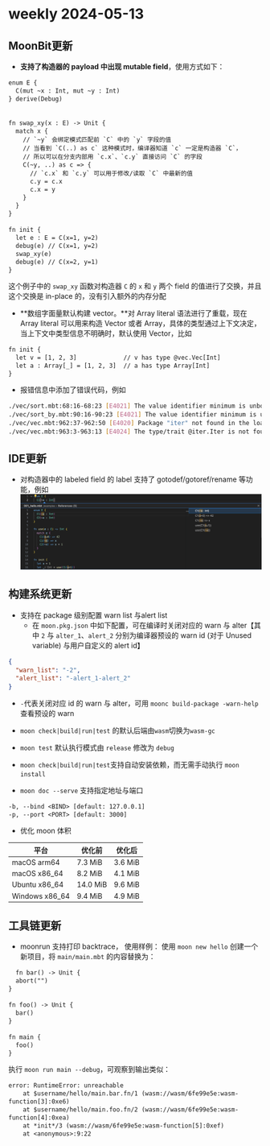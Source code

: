 # weekly 2024-05-13

## MoonBit更新

- **支持了构造器的 payload 中出现 mutable field**，使用方式如下：
```moonbit
enum E {
  C(mut ~x : Int, mut ~y : Int)
} derive(Debug)


fn swap_xy(x : E) -> Unit {
  match x {
    // `~y` 会绑定模式匹配前 `C` 中的 `y` 字段的值
    // 当看到 `C(..) as c` 这种模式时，编译器知道 `c` 一定是构造器 `C`，
    // 所以可以在分支内部用 `c.x`、`c.y` 直接访问 `C` 的字段
    C(~y, ..) as c => {
      // `c.x` 和 `c.y` 可以用于修改/读取 `C` 中最新的值
      c.y = c.x
      c.x = y
    }
  }
}

fn init {
  let e : E = C(x=1, y=2)
  debug(e) // C(x=1, y=2)
  swap_xy(e)
  debug(e) // C(x=2, y=1)
}
```
这个例子中的 `swap_xy` 函数对构造器 `C` 的 `x` 和 `y` 两个 field 的值进行了交换，并且这个交换是 in-place 的，没有引入额外的内存分配

- **数组字面量默认构建 vector。**对 Array literal 语法进行了重载，现在 Array literal 可以用来构造 Vector 或者 Array，具体的类型通过上下文决定，当上下文中类型信息不明确时，默认使用 Vector，比如
```moonbit
fn init {
  let v = [1, 2, 3]             // v has type @vec.Vec[Int]
  let a : Array[_] = [1, 2, 3]  // a has type Array[Int]
}
```

- 报错信息中添加了错误代码，例如
```Bash
./vec/sort.mbt:68:16-68:23 [E4021] The value identifier minimum is unbound.
./vec/sort_by.mbt:90:16-90:23 [E4021] The value identifier minimum is unbound.
./vec/vec.mbt:962:37-962:50 [E4020] Package "iter" not found in the loaded packages.
./vec/vec.mbt:963:3-963:13 [E4024] The type/trait @iter.Iter is not found.
```

## IDE更新

- 对构造器中的 labeled field 的 label 支持了 gotodef/gotoref/rename 等功能，例如
![label.PNG](label.png)

## 构建系统更新

- 支持在 package 级别配置 warn list 与alert list
  - 在 `moon.pkg.json` 中如下配置，可在编译时关闭对应的 warn 与 alter【其中 `2` 与 `alter_1`、`alert_2` 分别为编译器预设的 warn id (对于 Unused variable) 与用户自定义的 alert id】
```JSON
{
  "warn_list": "-2",
  "alert_list": "-alert_1-alert_2"
}
```
  - `-`代表关闭对应 id 的 warn 与 alter，可用 `moonc build-package -warn-help` 查看预设的 warn

- `moon check|build|run|test` 的默认后端由`wasm`切换为`wasm-gc`

- `moon test` 默认执行模式由 `release` 修改为 `debug`

- `moon check|build|run|test`支持自动安装依赖，而无需手动执行 `moon install`

- `moon doc --serve` 支持指定地址与端口
```Shell
-b, --bind <BIND> [default: 127.0.0.1]
-p, --port <PORT> [default: 3000]
```
- 优化 moon 体积

| 平台 | 优化前 | 优化后 |
| -------- | ------ | ------ |
| macOS arm64 | 7.3 MiB | 3.6 MiB |
| macOS x86_64 | 8.2 MiB | 4.1 MiB |
| Ubuntu x86_64 | 14.0 MiB | 9.6 MiB |
| Windows x86_64 | 9.4 MiB | 4.9 MiB |

## 工具链更新

- moonrun 支持打印 backtrace，
  使用样例：
  使用 `moon new hello` 创建一个新项目，将 `main/main.mbt` 的内容替换为：
```moonbit
  fn bar() -> Unit {
  abort("")
}

fn foo() -> Unit {
  bar()
}

fn main {
  foo()
}
```
  执行 `moon run main --debug`，可观察到输出类似：
```moonbit
error: RuntimeError: unreachable
    at $username/hello/main.bar.fn/1 (wasm://wasm/6fe99e5e:wasm-function[3]:0xe6)
    at $username/hello/main.foo.fn/2 (wasm://wasm/6fe99e5e:wasm-function[4]:0xea)
    at *init*/3 (wasm://wasm/6fe99e5e:wasm-function[5]:0xef)
    at <anonymous>:9:22
```